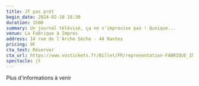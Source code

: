 ```yaml
---
title: JT pas prêt
begin_date: 2024-02-10 18:30
duration: 1h00
summary: Un journal télévisé, ça ne s'improvise pas ! Quoique...
venue: La Fabrique à Impros
address: 14 rue de l'Arche Sèche - 44 Nantes
pricing: 9€
cta_text: Réserver
cta_url: https://www.vostickets.fr/Billet/FR/representation-FABRIQUE_IMPROS-25433-0.wb?REFID=0L43AAAAAAByAQ
spectacle: jt
---
```


Plus d'informations à venir
